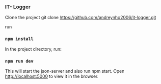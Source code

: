 ### IT- Logger
Clone the project
git clone https://github.com/andreynho2006/it-logger.git

run
### `npm install`

In the project directory, run:

### `npm run dev`

This will start the json-server and also run npm start.
Open [http://localhost:5000](http://localhost:5000) to view it in the browser.


